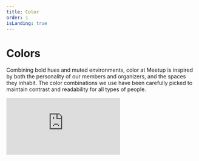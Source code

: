 ```yaml
---
title: Color
order: 1
isLanding: true
---
```


# Colors
Combining bold hues and muted environments, color at Meetup is inspired by both the personality of our members and organizers, and the spaces they inhabit. The color combinations we use have been carefully picked to maintain contrast and readability for all types of people.

<iframe src="https://meetup.github.io/swarm-constants/" frameborder="0" onload="resizeIframe(this)" class="__docs_iframe"></iframe>
